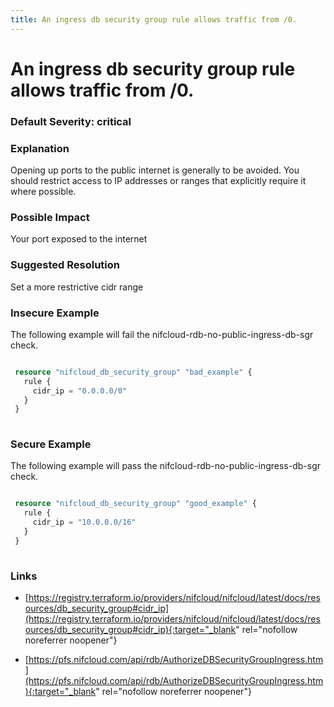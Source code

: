 ```yaml
---
title: An ingress db security group rule allows traffic from /0.
---
```


# An ingress db security group rule allows traffic from /0.

### Default Severity: <span class="severity critical">critical</span>

### Explanation

Opening up ports to the public internet is generally to be avoided. You should restrict access to IP addresses or ranges that explicitly require it where possible.

### Possible Impact
Your port exposed to the internet

### Suggested Resolution
Set a more restrictive cidr range


### Insecure Example

The following example will fail the nifcloud-rdb-no-public-ingress-db-sgr check.
```terraform

 resource "nifcloud_db_security_group" "bad_example" {
   rule {
     cidr_ip = "0.0.0.0/0"
   }
 }
 
```



### Secure Example

The following example will pass the nifcloud-rdb-no-public-ingress-db-sgr check.
```terraform

 resource "nifcloud_db_security_group" "good_example" {
   rule {
     cidr_ip = "10.0.0.0/16"
   }
 }
 
```



### Links


- [https://registry.terraform.io/providers/nifcloud/nifcloud/latest/docs/resources/db_security_group#cidr_ip](https://registry.terraform.io/providers/nifcloud/nifcloud/latest/docs/resources/db_security_group#cidr_ip){:target="_blank" rel="nofollow noreferrer noopener"}

- [https://pfs.nifcloud.com/api/rdb/AuthorizeDBSecurityGroupIngress.htm](https://pfs.nifcloud.com/api/rdb/AuthorizeDBSecurityGroupIngress.htm){:target="_blank" rel="nofollow noreferrer noopener"}



